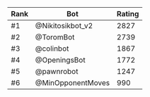 Rank|Bot|Rating
---|---|---
#1|@Nikitosikbot_v2|2827
#2|@ToromBot|2739
#3|@colinbot|1867
#4|@OpeningsBot|1772
#5|@pawnrobot|1247
#6|@MinOpponentMoves|990
